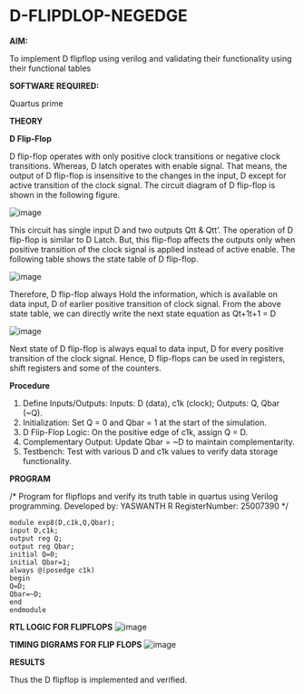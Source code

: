 # D-FLIPDLOP-NEGEDGE

**AIM:**

To implement  D flipflop using verilog and validating their functionality using their functional tables

**SOFTWARE REQUIRED:**

Quartus prime

**THEORY**

**D Flip-Flop**

D flip-flop operates with only positive clock transitions or negative clock transitions. Whereas, D latch operates with enable signal. That means, the output of D flip-flop is insensitive to the changes in the input, D except for active transition of the clock signal. The circuit diagram of D flip-flop is shown in the following figure.

![image](https://github.com/naavaneetha/D-FLIPDLOP-NEGEDGE/assets/154305477/48c81fe8-bc3f-40e7-95e2-519fc155ad51)

This circuit has single input D and two outputs Qtt & Qtt’. The operation of D flip-flop is similar to D Latch. But, this flip-flop affects the outputs only when positive transition of the clock signal is applied instead of active enable. The following table shows the state table of D flip-flop.

![image](https://github.com/naavaneetha/D-FLIPDLOP-NEGEDGE/assets/154305477/e5f3fda7-68ec-4a3a-a0a4-cf6f9cc4ab55)

Therefore, D flip-flop always Hold the information, which is available on data input, D of earlier positive transition of clock signal. From the above state table, we can directly write the next state equation as Qt+1t+1 = D

![image](https://github.com/naavaneetha/D-FLIPDLOP-NEGEDGE/assets/154305477/8592c0d8-2917-4142-91b9-d6c30dd891d2)

Next state of D flip-flop is always equal to data input, D for every positive transition of the clock signal. Hence, D flip-flops can be used in registers, shift registers and some of the counters.

**Procedure**

1. Define Inputs/Outputs: Inputs: D (data), c1k (clock); Outputs: Q, Qbar (~Q).
2. Initialization: Set Q = 0 and Qbar = 1 at the start of the simulation.
3. D Flip-Flop Logic: On the positive edge of c1k, assign Q = D.
4. Complementary Output: Update Qbar = ~D to maintain complementarity.
5. Testbench: Test with various D and c1k values to verify data storage functionality.

**PROGRAM**

/* Program for flipflops and verify its truth table in quartus using Verilog programming. 
Developed by: YASWANTH R
RegisterNumber: 25007390
*/

```
module exp8(D,c1k,Q,Qbar);
input D,c1k;
output reg Q;
output reg Qbar;
initial Q=0;
initial Qbar=1;
always @(posedge c1k)
begin
Q=D;
Qbar=~D;
end
endmodule
```

**RTL LOGIC FOR FLIPFLOPS**
![image](https://github.com/user-attachments/assets/4f09eb8b-075c-4260-a2c6-2b9d5a34193c)



**TIMING DIGRAMS FOR FLIP FLOPS**
![image](https://github.com/user-attachments/assets/4ddec297-8a03-4d92-8601-826a237273b1)



**RESULTS**

Thus the D flipflop is implemented and verified.
